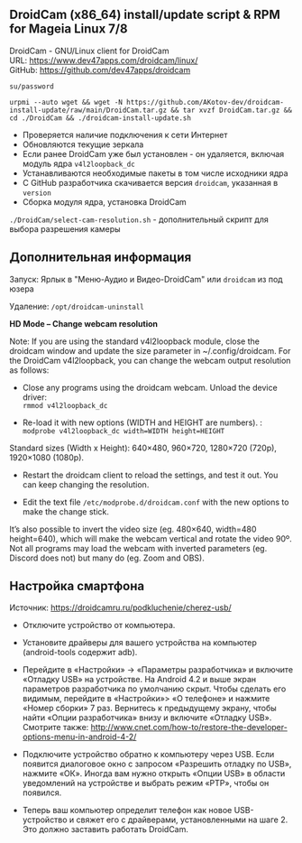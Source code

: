 DroidCam (x86_64) install/update script & RPM for Mageia Linux 7/8
---
DroidCam - GNU/Linux client for DroidCam  
URL: https://www.dev47apps.com/droidcam/linux/  
GitHub: https://github.com/dev47apps/droidcam

`su/password` 

`urpmi --auto wget && wget -N https://github.com/AKotov-dev/droidcam-install-update/raw/main/DroidCam.tar.gz && tar xvzf DroidCam.tar.gz && cd ./DroidCam && ./droidcam-install-update.sh`

- Проверяется наличие подключения к сети Интернет
- Обновляются текущие зеркала
- Если ранее DroidCam уже был установлен - он удаляется, включая модуль ядра `v4l2loopback_dc`
- Устанавливаются необходимые пакеты в том числе исходники ядра
- С GitHub разработчика скачивается версия `droidcam`, указанная в `version`
- Сборка модуля ядра, установка DroidCam

`./DroidCam/select-cam-resolution.sh` - дополнительный скрипт для выбора разрешения камеры

Дополнительная информация
---
Запуск: Ярлык в "Меню-Аудио и Видео-DroidCam" или `droidcam` из под юзера

Удаление: `/opt/droidcam-uninstall`

**HD Mode – Change webcam resolution**

Note: If you are using the standard v4l2loopback module, close the droidcam window and update the size parameter in ~/.config/droidcam.
For the DroidCam v4l2loopback, you can change the webcam output resolution as follows:

- Close any programs using the droidcam webcam. Unload the device driver:  
`rmmod v4l2loopback_dc`

- Re-load it with new options (WIDTH and HEIGHT are numbers). :  
`modprobe v4l2loopback_dc width=WIDTH height=HEIGHT`

Standard sizes (Width x Height): 640×480, 960×720, 1280×720 (720p), 1920×1080 (1080p).

- Restart the droidcam client to reload the settings, and test it out. You can keep changing the resolution.

- Edit the text file `/etc/modprobe.d/droidcam.conf` with the new options to make the change stick.

It’s also possible to invert the video size (eg. 480×640, width=480 height=640), which will make the webcam vertical and rotate the video 90º. Not all programs may load the webcam with inverted parameters (eg. Discord does not) but many do (eg. Zoom and OBS).


Настройка смартфона
---
Источник: https://droidcamru.ru/podkluchenie/cherez-usb/

- Отключите устройство от компьютера.

- Установите драйверы для вашего устройства на компьютер (android-tools содержит adb). 

- Перейдите в «Настройки» -> «Параметры разработчика» и включите «Отладку USB» на устройстве. На Android 4.2 и выше экран параметров разработчика по умолчанию скрыт. Чтобы сделать его видимым, перейдите в «Настройки»> «О телефоне» и нажмите «Номер сборки» 7 раз. Вернитесь к предыдущему экрану, чтобы найти «Опции разработчика» внизу и включите «Отладку USB».  
Смотрите также: http://www.cnet.com/how-to/restore-the-developer-options-menu-in-android-4-2/

- Подключите устройство обратно к компьютеру через USB. Если появится диалоговое окно с запросом «Разрешить отладку по USB», нажмите «ОК». Иногда вам нужно открыть «Опции USB» в области уведомлений на устройстве и выбрать режим «PTP», чтобы он появился.

- Теперь ваш компьютер определит телефон как новое USB-устройство и свяжет его с драйверами, установленными на шаге 2. Это должно заставить работать DroidCam.


